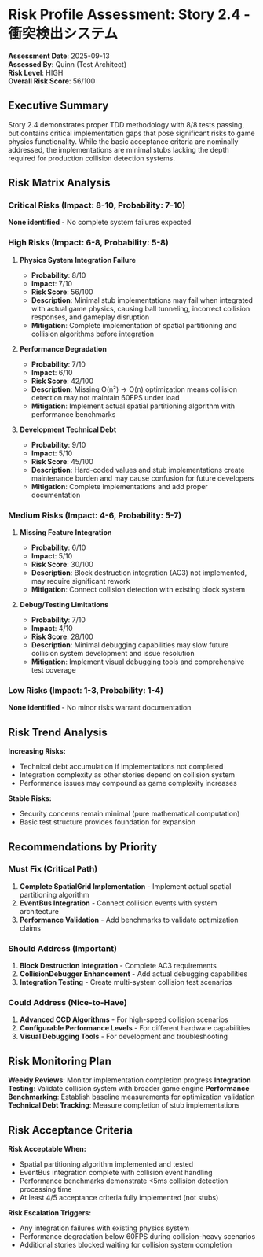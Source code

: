 # Risk Profile Assessment: Story 2.4 - 衝突検出システム

**Assessment Date**: 2025-09-13  
**Assessed By**: Quinn (Test Architect)  
**Risk Level**: HIGH  
**Overall Risk Score**: 56/100

## Executive Summary

Story 2.4 demonstrates proper TDD methodology with 8/8 tests passing, but contains critical implementation gaps that pose significant risks to game physics functionality. While the basic acceptance criteria are nominally addressed, the implementations are minimal stubs lacking the depth required for production collision detection systems.

## Risk Matrix Analysis

### Critical Risks (Impact: 8-10, Probability: 7-10)

**None identified** - No complete system failures expected

### High Risks (Impact: 6-8, Probability: 5-8)

1. **Physics System Integration Failure**
   - **Probability**: 8/10
   - **Impact**: 7/10
   - **Risk Score**: 56/100
   - **Description**: Minimal stub implementations may fail when integrated with actual game physics, causing ball tunneling, incorrect collision responses, and gameplay disruption
   - **Mitigation**: Complete implementation of spatial partitioning and collision algorithms before integration

2. **Performance Degradation**
   - **Probability**: 7/10  
   - **Impact**: 6/10
   - **Risk Score**: 42/100
   - **Description**: Missing O(n²) → O(n) optimization means collision detection may not maintain 60FPS under load
   - **Mitigation**: Implement actual spatial partitioning algorithm with performance benchmarks

3. **Development Technical Debt**
   - **Probability**: 9/10
   - **Impact**: 5/10
   - **Risk Score**: 45/100
   - **Description**: Hard-coded values and stub implementations create maintenance burden and may cause confusion for future developers
   - **Mitigation**: Complete implementations and add proper documentation

### Medium Risks (Impact: 4-6, Probability: 5-7)

1. **Missing Feature Integration**
   - **Probability**: 6/10
   - **Impact**: 5/10
   - **Risk Score**: 30/100
   - **Description**: Block destruction integration (AC3) not implemented, may require significant rework
   - **Mitigation**: Connect collision detection with existing block system

2. **Debug/Testing Limitations**
   - **Probability**: 7/10
   - **Impact**: 4/10
   - **Risk Score**: 28/100
   - **Description**: Minimal debugging capabilities may slow future collision system development and issue resolution
   - **Mitigation**: Implement visual debugging tools and comprehensive test coverage

### Low Risks (Impact: 1-3, Probability: 1-4)

**None identified** - No minor risks warrant documentation

## Risk Trend Analysis

**Increasing Risks:**
- Technical debt accumulation if implementations not completed
- Integration complexity as other stories depend on collision system
- Performance issues may compound as game complexity increases

**Stable Risks:**
- Security concerns remain minimal (pure mathematical computation)
- Basic test structure provides foundation for expansion

## Recommendations by Priority

### Must Fix (Critical Path)
1. **Complete SpatialGrid Implementation** - Implement actual spatial partitioning algorithm
2. **EventBus Integration** - Connect collision events with system architecture
3. **Performance Validation** - Add benchmarks to validate optimization claims

### Should Address (Important)
1. **Block Destruction Integration** - Complete AC3 requirements
2. **CollisionDebugger Enhancement** - Add actual debugging capabilities
3. **Integration Testing** - Create multi-system collision test scenarios

### Could Address (Nice-to-Have)
1. **Advanced CCD Algorithms** - For high-speed collision scenarios
2. **Configurable Performance Levels** - For different hardware capabilities
3. **Visual Debugging Tools** - For development and troubleshooting

## Risk Monitoring Plan

**Weekly Reviews**: Monitor implementation completion progress
**Integration Testing**: Validate collision system with broader game engine
**Performance Benchmarking**: Establish baseline measurements for optimization validation
**Technical Debt Tracking**: Measure completion of stub implementations

## Risk Acceptance Criteria

**Risk Acceptable When:**
- Spatial partitioning algorithm implemented and tested
- EventBus integration complete with collision event handling
- Performance benchmarks demonstrate <5ms collision detection processing time
- At least 4/5 acceptance criteria fully implemented (not stubs)

**Risk Escalation Triggers:**
- Any integration failures with existing physics system
- Performance degradation below 60FPS during collision-heavy scenarios
- Additional stories blocked waiting for collision system completion